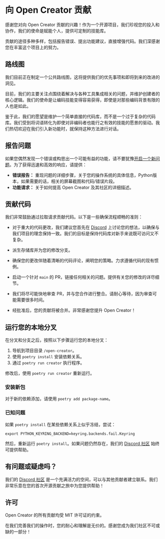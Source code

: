# 向 Open Creator 贡献

感谢您对向 Open Creator 贡献的兴趣！作为一个开源项目，我们珍视您的投入和协作，我们的使命是赋能个人，提供可定制的技能库。

贡献的途径多种多样，包括报告错误、提出功能建议，直接增强代码。我们深感谢您在丰富这个项目上的努力。

## 路线图

我们目前正在制定一个公共路线图，这将提供我们的优先事项和即将到来的改进的洞见。

目前，我们的主要关注点围绕着解决与各种工具集成相关的问题，并维护创建者的核心逻辑。我们的使命是让编码技能变得容易获得，即使是对那些编码背景有限的人也是如此。

鉴于此，我们的愿望是维护一个简单直接的代码库，而不是一个过于复杂的代码库。我们受到将词语转化为即使对非编码者也能行之有效的技能的愿景的驱动。我们热切欢迎在我们引入新功能时，就保持这种方法进行对话。

## 报告问题

如果您偶然发现一个错误或构思出一个可能有益的功能，请不要犹豫[开启一个新问题](https://github.com/timedomain-tech/open-creator/issues/new/choose)。为了获得迅速和高效的响应，请提供：

- **错误报告：** 重现问题的详细步骤，关于您的操作系统的具体信息，Python版本，如果需要的话，相关的屏幕截图和代码/错误片段。
- **功能请求：** 关于如何提高 Open Creator 及其社区的详细描述。

## 贡献代码

我们非常鼓励通过拉取请求贡献代码。以下是一些确保流程顺畅的准则：

- 对于重大的代码更改，我们建议您首先在 [Discord] 上讨论您的想法，以确保与我们项目的理念保持一致。我们的目标是保持代码库对新手来说既可访问又不复杂。

- 派生存储库并为您的修改分支。

- 确保您的更改伴随着清晰的代码评论，阐明您的策略。力求遵循代码的现有惯例。

- 启动一个针对 `main` 的 PR，链接任何相关的问题。提供有关您的修改的详尽细节。

- 我们将尽可能快地审查 PR，并与您合作进行整合。请耐心等待，因为审查可能需要很多时间。

- 经批准后，您的贡献将被合并。非常感谢您提升 Open Creator！

## 运行您的本地分叉

在分叉和分支之后，按照以下步骤运行您的本地分叉：

1. 导航到项目目录 `/open-creator`。
2. 使用 `poetry install` 安装依赖关系。
3. 通过 `poetry run creator` 执行程序。

修改后，使用 `poetry run creator` 重新运行。

### 安装新包

对于新的依赖添加，请使用 `poetry add package-name`。

### 已知问题

如果 `poetry install` 在某些依赖关系上似乎冻结，尝试：

```shell
export PYTHON_KEYRING_BACKEND=keyring.backends.fail.Keyring
```

然后，重新运行 `poetry install`。如果问题仍然存在，我们的 [Discord 社区][discord] 始终可提供帮助。

## 有问题或疑虑吗？

我们的 [Discord 社区][discord] 是一个充满活力的空间，可以与其他贡献者建立联系。我们非常乐意在您的首次开源贡献之旅中为您提供帮助！

## 许可

Open Creator 的所有贡献均受 MIT 许可证的约束。

在我们完善我们的操作时，您的耐心和理解是无价的。感谢您成为我们社区不可或缺的一部分！

[discord]: https://discord.gg/eEraZEry53
